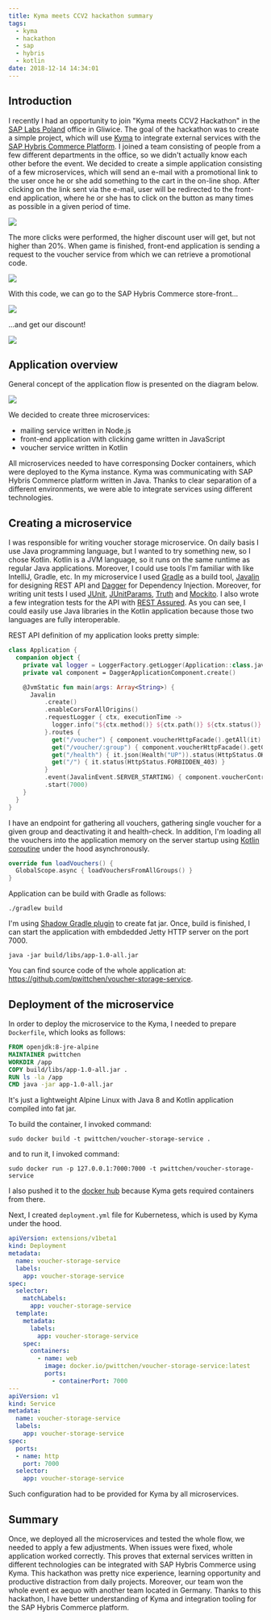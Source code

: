 ```yaml
---
title: Kyma meets CCV2 hackathon summary
tags:
  - kyma
  - hackathon
  - sap
  - hybris
  - kotlin
date: 2018-12-14 14:34:01
---
```



## Introduction

I recently I had an opportunity to join "Kyma meets CCV2 Hackathon" in the [SAP Labs Poland](https://www.sap.com/poland/index.html) office in Gliwice. The goal of the hackathon was to create a simple project, which will use [Kyma](https://github.com/kyma-project/kyma) to integrate external services with the [SAP Hybris Commerce Platform](https://cx.sap.com/en/products/commerce). I joined a team consisting of people from a few different departments in the office, so we didn't actually know each other before the event. We decided to create a simple application consisting of a few microservices, which will send an e-mail with a promotional link to the user once he or she add something to the cart in the on-line shop. After clicking on the link sent via the e-mail, user will be redirected to the front-end application, where he or she has to click on the button as many times as possible in a given period of time. 

![](/images/posts/2018/kyma-meets-ccv2-hackathon-summary/clickr_frontend.png)

The more clicks were performed, the higher discount user will get, but not higher than 20%. When game is finished, front-end application is sending a request to the voucher service from which we can retrieve a promotional code. 

![](/images/posts/2018/kyma-meets-ccv2-hackathon-summary/clickr_frontend2.png)

With this code, we can go to the SAP Hybris Commerce store-front...

![](/images/posts/2018/kyma-meets-ccv2-hackathon-summary/storefront1.png)

...and get our discount!

![](/images/posts/2018/kyma-meets-ccv2-hackathon-summary/storefront2.png)

## Application overview

General concept of the application flow is presented on the diagram below.

![](/images/posts/2018/kyma-meets-ccv2-hackathon-summary/diagram.png)

We decided to create three microservices:
- mailing service written in Node.js
- front-end application with clicking game written in JavaScript
- voucher service written in Kotlin

All microservices needed to have corresponsing Docker containers, which were deployed to the Kyma instance. Kyma was communicating with SAP Hybris Commerce platform written in Java. Thanks to clear separation of a different environments, we were able to integrate services using different technologies.

## Creating a microservice

I was responsible for writing voucher storage microservice. On daily basis I use Java programming language, but I wanted to try something new, so I chose Kotlin. Kotlin is a JVM language, so it runs on the same runtime as regular Java applications. Moreover, I could use tools I'm familiar with like IntelliJ, Gradle, etc. In my microservice I used [Gradle](https://gradle.org/) as a build tool, [Javalin](http://javalin.io/) for designing REST API and [Dagger](https://github.com/google/dagger) for Dependency Injection. Moreover, for writing unit tests I used [JUnit](https://junit.org), [JUnitParams](https://github.com/Pragmatists/JUnitParams), [Truth](https://github.com/google/truth) and [Mockito](https://github.com/mockito/mockito). I also wrote a few integration tests for the API with [REST Assured](https://github.com/rest-assured/rest-assured). As you can see, I could easily use Java libraries in the Kotlin application because those two languages are fully interoperable.

REST API definition of my application looks pretty simple:

```kotlin
class Application {
  companion object {
    private val logger = LoggerFactory.getLogger(Application::class.java)
    private val component = DaggerApplicationComponent.create()

    @JvmStatic fun main(args: Array<String>) {
      Javalin
          .create()
          .enableCorsForAllOrigins()
          .requestLogger { ctx, executionTime ->
            logger.info("${ctx.method()} ${ctx.path()} ${ctx.status()} took $executionTime ms")
          }.routes {
            get("/voucher") { component.voucherHttpFacade().getAll(it) }
            get("/voucher/:group") { component.voucherHttpFacade().getGroup(it) }
            get("/health") { it.json(Health("UP")).status(HttpStatus.OK_200) }
            get("/") { it.status(HttpStatus.FORBIDDEN_403) }
          }
          .event(JavalinEvent.SERVER_STARTING) { component.voucherController().loadVouchers() }
          .start(7000)
    }
  }
}
```

I have an endpoint for gathering all vouchers, gathering single voucher for a given group and deactivating it and health-check. In addition, I'm loading all the vouchers into the application memory on the server startup using [Kotlin coroutine](https://kotlinlang.org/docs/reference/coroutines-overview.html) under the hood asynchronously.

```kotlin
override fun loadVouchers() {
  GlobalScope.async { loadVouchersFromAllGroups() }
}
```

Application can be build with Gradle as follows:

```
./gradlew build
```

I'm using [Shadow Gradle plugin](https://github.com/johnrengelman/shadow) to create fat jar. Once, build is finished, I can start the application with embdedded Jetty HTTP server on the port 7000.

```
java -jar build/libs/app-1.0-all.jar
```

You can find source code of the whole application at: https://github.com/pwittchen/voucher-storage-service.

## Deployment of the microservice

In order to deploy the microservice to the Kyma, I needed to prepare `Dockerfile`, which looks as follows:

```Dockerfile
FROM openjdk:8-jre-alpine
MAINTAINER pwittchen
WORKDIR /app
COPY build/libs/app-1.0-all.jar .
RUN ls -la /app
CMD java -jar app-1.0-all.jar
```

It's just a lightweight Alpine Linux with Java 8 and Kotlin application compiled into fat jar.

To build the container, I invoked command:

```
sudo docker build -t pwittchen/voucher-storage-service .
```

and to run it, I invoked command:

```
sudo docker run -p 127.0.0.1:7000:7000 -t pwittchen/voucher-storage-service
```

I also pushed it to the [docker hub](https://hub.docker.com/r/pwittchen/voucher-storage-service/) because Kyma gets required containers from there.

Next, I created `deployment.yml` file for Kubernetess, which is used by Kyma under the hood.

```yml
apiVersion: extensions/v1beta1
kind: Deployment
metadata:
  name: voucher-storage-service
  labels:
    app: voucher-storage-service
spec:
  selector:
    matchLabels:
      app: voucher-storage-service
  template:
    metadata:
      labels:
        app: voucher-storage-service
    spec:
      containers:
        - name: web
          image: docker.io/pwittchen/voucher-storage-service:latest
          ports:
            - containerPort: 7000
---
apiVersion: v1
kind: Service
metadata:
  name: voucher-storage-service
  labels:
    app: voucher-storage-service
spec:
  ports:
  - name: http
    port: 7000
  selector:
    app: voucher-storage-service
```

Such configuration had to be provided for Kyma by all microservices.

## Summary

Once, we deployed all the microservices and tested the whole flow, we needed to apply a few adjustments. When issues were fixed, whole application worked correctly. This proves that external services written in different technologies can be integrated with SAP Hybris Commerce using Kyma. This hackathon was pretty nice experience, learning opportunity and productive distraction from daily projects. Moreover, our team won the whole event ex aequo with another team located in Germany. Thanks to this hackathon, I have better understanding of Kyma and integration tooling for the SAP Hybris Commerce platform.
